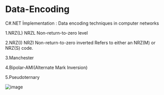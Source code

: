 # Data-Encoding
C#.NET İmplementation : Data encoding techniques in computer networks

1.NRZ(L)	NRZL	Non-return-to-zero level	

2.NRZ(I)	NRZI	Non-return-to-zero inverted	Refers to either an NRZ(M) or NRZ(S) code.

3.Manchester

4.Bipolar-AMI(Alternate Mark Inversion)

5.Pseudoternary


![image](https://image.ibb.co/kAxOYQ/pnss.png)
